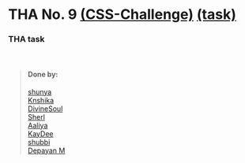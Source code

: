 # THA No. 9 [(CSS-Challenge)](https://codesandbox.io/s/booking-nt7dv) [(task)](https://docs.google.com/document/d/1guR5EqC4HzMyfgBxr8z_U_EM0ZNDJZsBLg__taRSnOA/edit)

### THA task

<br>

> #### Done by:
>  [shunya](https://github.com/suresh26601/devsnest_THAs/tree/master/THA_Day_9)                                     <br> 
>  [Knshika](https://github.com/knshika/Devsnest-frontend/tree/main/Day%209%20ticketCount)                          <br>
>  [DivineSoul](https://github.com/CodeBlooded-RahulMaurya/Devsnest-WebDev/tree/main/Day-09-CSS-Challenge/CSStask)  <br>
>   [Sherl](https://github.com/aayushi221/Devsnest-Frontend/tree/main/DAY-9)  <br>
> [Aaliya](https://github.com/Aaliya7516/DevsNest/tree/main/Web%20Development/Day-9-JS6-Grids_Continued)            <br>
> [KayDee](https://github.com/kaydee0502/devsnest-frontend/tree/master/THA9/css46)<br>
> [shubbi](https://github.com/shubbi20/devsnest-project/tree/master/8.devsnest(Tha-9))<br>
> [Depayan M](https://github.com/DepayanMondal/Devsnest-Frontend/tree/main/THA_day_9)<br>
